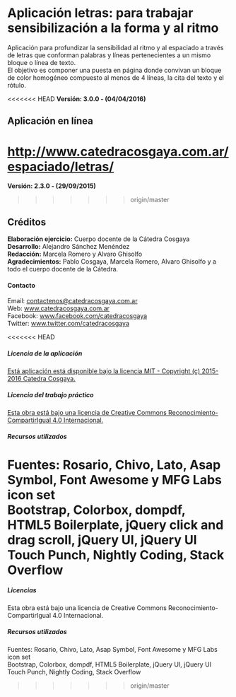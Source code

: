 # Aplicación letras: para trabajar sensibilización a la forma y al ritmo
Aplicación para profundizar la sensibilidad al ritmo y al espaciado a través de letras que conforman palabras y líneas pertenecientes a un mismo bloque o línea de texto.  
El objetivo es componer una puesta en página donde convivan un bloque de color homogéneo compuesto al menos de 4 líneas, la cita del texto y el rótulo.

<<<<<<< HEAD
**Versión: 3.0.0 - (04/04/2016)**

## Aplicación en línea
http://www.catedracosgaya.com.ar/espaciado/letras/
=======
**Versión: 2.3.0 - (29/09/2015)**
>>>>>>> origin/master

## Créditos
**Elaboración ejercicio:** Cuerpo docente de la Cátedra Cosgaya  
**Desarrollo:** Alejandro Sánchez Menéndez  
**Redacción:** Marcela Romero y Alvaro Ghisolfo  
**Agradecimientos:** Pablo Cosgaya, Marcela Romero, Alvaro Ghisolfo y a todo el cuerpo docente de la Cátedra.  

#### Contacto
Email: contactenos@catedracosgaya.com.ar  
Web: www.catedracosgaya.com.ar  
Facebook: www.facebook.com/catedracosgaya  
Twitter: www.twitter.com/catedracosgaya  

<<<<<<< HEAD
##### Licencia de la aplicación
[Está aplicación está disponible bajo la licencia MIT - Copyright (c) 2015-2016 Catedra Cosgaya.](LICENSE.md)

##### Licencia del trabajo práctico
[Esta obra está bajo una licencia de Creative Commons Reconocimiento-CompartirIgual 4.0 Internacional.](http://creativecommons.org/licenses/by-sa/4.0/deed.es)

##### Recursos utilizados
Fuentes: Rosario, Chivo, Lato, Asap Symbol, Font Awesome y MFG Labs icon set  
Bootstrap, Colorbox, dompdf, HTML5 Boilerplate, jQuery click and drag scroll, jQuery UI, jQuery UI Touch Punch, Nightly Coding, Stack Overflow  
=======
##### Licencias
Esta obra está bajo una licencia de Creative Commons Reconocimiento-CompartirIgual 4.0 Internacional.

##### Recursos utilizados
Fuentes: Rosario, Chivo, Lato, Asap Symbol, Font Awesome y MFG Labs icon set  
Bootstrap, Colorbox, dompdf, HTML5 Boilerplate, jQuery UI, jQuery UI Touch Punch, Nightly Coding, Stack Overflow
>>>>>>> origin/master

